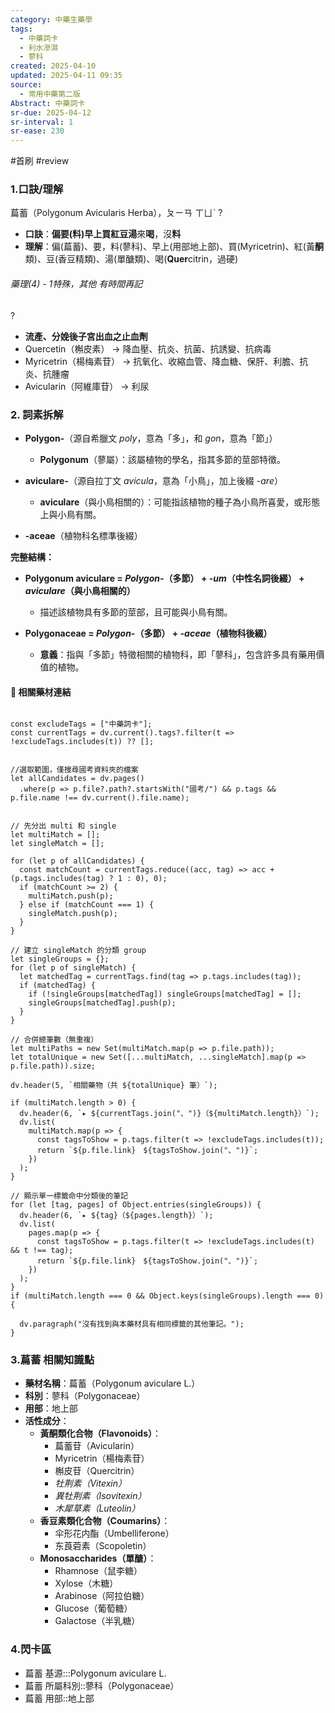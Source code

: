 ```yaml
---
category: 中藥生藥學
tags:
  - 中藥詞卡
  - 利水滲濕
  - 蓼科
created: 2025-04-10
updated: 2025-04-11 09:35
source:
  - 常用中藥第二版
Abstract: 中藥詞卡
sr-due: 2025-04-12
sr-interval: 1
sr-ease: 230
---
```


#首刷 #review

### 1.口訣/理解
萹蓄（Polygonum Avicularis Herba），ㄆㄧㄢ ㄒㄩˋ
?
- **口訣**：**偏要(料)早上買紅豆湯**來**喝**，沒**料**
- **理解**：偏(萹蓄)、要，料(蓼科)、早上(用部地上部)、買(Myricetrin)、紅(黃**酮**類)、豆(香豆精類)、湯(單醣類)、喝(**Quer**citrin，過硬)
> 
	

###### 藥理(4) - 1特殊，其他 有時間再記
?
- **流產、分娩後子宮出血之止血劑**
- Quercetin（槲皮素） → 降血壓、抗炎、抗菌、抗誘變、抗病毒  
- Myricetrin（楊梅素苷） → 抗氧化、收縮血管、降血糖、保肝、利膽、抗炎、抗腫瘤  
- Avicularin（阿維庫苷） → 利尿



### 2. 詞素拆解

- **Polygon-**（源自希臘文 *poly*，意為「多」，和 *gon*，意為「節」）
  - **Polygonum**（蓼屬）：該屬植物的學名，指其多節的莖部特徵。

- **aviculare-**（源自拉丁文 *avicula*，意為「小鳥」，加上後綴 *-are*）
  - **aviculare**（與小鳥相關的）：可能指該植物的種子為小鳥所喜愛，或形態上與小鳥有關。

- **-aceae**（植物科名標準後綴）

**完整結構：**

- **Polygonum aviculare = *Polygon-*（多節） + *-um*（中性名詞後綴） + *aviculare*（與小鳥相關的）**
  - 描述該植物具有多節的莖部，且可能與小鳥有關。

- **Polygonaceae = *Polygon-*（多節） + *-aceae*（植物科後綴）**
  - **意義**：指與「多節」特徵相關的植物科，即「蓼科」，包含許多具有藥用價值的植物。 



#### 📌 相關藥材連結

```dataviewjs

const excludeTags = ["中藥詞卡"];
const currentTags = dv.current().tags?.filter(t => !excludeTags.includes(t)) ?? [];


//選取範圍，僅搜尋國考資料夾的檔案
let allCandidates = dv.pages()
  .where(p => p.file?.path?.startsWith("國考/") && p.tags && p.file.name !== dv.current().file.name);


// 先分出 multi 和 single
let multiMatch = [];
let singleMatch = [];

for (let p of allCandidates) {
  const matchCount = currentTags.reduce((acc, tag) => acc + (p.tags.includes(tag) ? 1 : 0), 0);
  if (matchCount >= 2) {
    multiMatch.push(p);
  } else if (matchCount === 1) {
    singleMatch.push(p);
  }
}

// 建立 singleMatch 的分類 group
let singleGroups = {};
for (let p of singleMatch) {
  let matchedTag = currentTags.find(tag => p.tags.includes(tag));
  if (matchedTag) {
    if (!singleGroups[matchedTag]) singleGroups[matchedTag] = [];
    singleGroups[matchedTag].push(p);
  }
}

// 合併總筆數（無重複）
let multiPaths = new Set(multiMatch.map(p => p.file.path));
let totalUnique = new Set([...multiMatch, ...singleMatch].map(p => p.file.path)).size;

dv.header(5, `相關藥物（共 ${totalUnique} 筆）`);

if (multiMatch.length > 0) {
  dv.header(6, `▸ ${currentTags.join("、")}（${multiMatch.length}）`);
  dv.list(
    multiMatch.map(p => {
      const tagsToShow = p.tags.filter(t => !excludeTags.includes(t));
      return `${p.file.link}　${tagsToShow.join("、")}`;
    })
  );
}

// 顯示單一標籤命中分類後的筆記
for (let [tag, pages] of Object.entries(singleGroups)) {
  dv.header(6, `▸ ${tag}（${pages.length}）`);
  dv.list(
    pages.map(p => {
      const tagsToShow = p.tags.filter(t => !excludeTags.includes(t) && t !== tag);
      return `${p.file.link}　${tagsToShow.join("、")}`;
    })
  );
}
if (multiMatch.length === 0 && Object.keys(singleGroups).length === 0) {

  dv.paragraph("沒有找到與本藥材具有相同標籤的其他筆記。");
}
````


### 3.萹蓄 相關知識點
- **藥材名稱**：萹蓄（Polygonum aviculare L.）
- **科別**：蓼科（Polygonaceae）
- **用部**：地上部
- **活性成分**：
  - **黃酮類化合物（Flavonoids）**：
    - 萹蓄苷（Avicularin）
    - Myricetrin（楊梅素苷）
    - 槲皮苷（Quercitrin）
    - *牡荆素（Vitexin）*
    - *異牡荆素（Isovitexin）*
    - *木犀草素（Luteolin）*
  - **香豆素類化合物（Coumarins）**：
    - 伞形花内酯（Umbelliferone）
    - 东莨菪素（Scopoletin）
  - **Monosaccharides（單醣）**：
    - Rhamnose（鼠李糖）
    - Xylose（木糖）
    - Arabinose（阿拉伯糖）
    - Glucose（葡萄糖）
    - Galactose（半乳糖）


### 4.閃卡區

- 萹蓄 基源:::Polygonum aviculare L.
- 萹蓄 所屬科別::蓼科（Polygonaceae）
- 萹蓄 用部::地上部


